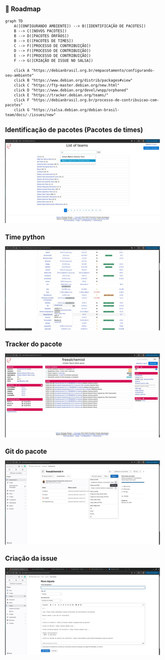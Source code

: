 ## 🚀 Roadmap

```mermaid
graph TD
    A([CONFIGURANDO AMBIENTE]) --> B([IDENTIFICAÇÃO DE PACOTES])
    B --> C([NOVOS PACOTES])
    B --> D([PACOTES ÓRFÃOS])
    B --> E([PACOTES DE TIMES])
    C --> F([PROCESSO DE CONTRIBUIÇÃO])
    D --> F([PROCESSO DE CONTRIBUIÇÃO])
    E --> F([PROCESSO DE CONTRIBUIÇÃO])
    F --> G([CRIAÇÃO DE ISSUE NO SALSA])

    click A "https://debianbrasil.org.br/empacotamento/configurando-seu-ambiente"
    click B "https://www.debian.org/distrib/packages#view"
    click C "https://ftp-master.debian.org/new.html"
    click D "https://www.debian.org/devel/wnpp/orphaned"
    click E "https://tracker.debian.org/teams/"
    click F "https://debianbrasil.org.br/processo-de-contribuicao-com-pacotes"
    click G "https://salsa.debian.org/debian-brasil-team/docs/-/issues/new"

```

## Identificação de pacotes (Pacotes de times)
![Team Workflow](../img/teamw.jpg)


## Time python
![Team Python](../img/pythonTeam.jpg)

## Tracker do pacote
![Tracker do pacote](../img/trackerPacote.jpg)

## Git do pacote
![Git do Pacote](../img/clonandoPackege.jpg)

## Criação da issue
![Issue ](../img/issue.jpg)